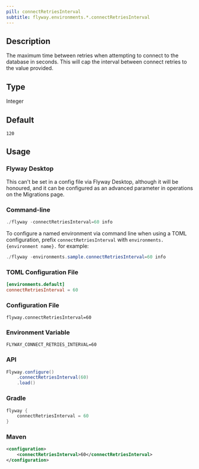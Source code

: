 ```yaml
---
pill: connectRetriesInterval
subtitle: flyway.environments.*.connectRetriesInterval
---
```


## Description

The maximum time between retries when attempting to connect to the database in seconds.
This will cap the interval between connect retries to the value provided.

## Type

Integer

## Default

`120`

## Usage

### Flyway Desktop

This can't be set in a config file via Flyway Desktop, although it will be honoured, and it can be configured as an advanced parameter in operations on the Migrations page.

### Command-line

```powershell
./flyway -connectRetriesInterval=60 info
```

To configure a named environment via command line when using a TOML configuration, prefix `connectRetriesInterval` with
`environments.{environment name}.` for example:

```powershell
./flyway -environments.sample.connectRetriesInterval=60 info
```

### TOML Configuration File

```toml
[environments.default]
connectRetriesInterval = 60
```

### Configuration File

```properties
flyway.connectRetriesInterval=60
```

### Environment Variable

```properties
FLYWAY_CONNECT_RETRIES_INTERVAL=60
```

### API

```java
Flyway.configure()
    .connectRetriesInterval(60)
    .load()
```

### Gradle

```groovy
flyway {
    connectRetriesInterval = 60
}
```

### Maven

```xml
<configuration>
    <connectRetriesInterval>60</connectRetriesInterval>
</configuration>
```
